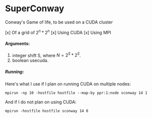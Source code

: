 # SuperConway
Conway's Game of life, to be used on a CUDA cluster

[x] Of a grid of $2^n * 2^n$
[x] Using CUDA
[x] Using MPI

#### Arguments:
1. integer shift S, where $N = 2^S * 2^S$.
2. boolean usecuda. 

##### Running:
Here's what I use if I plan on running CUDA on multiple nodes:
```
mpirun -np 10 -hostfile hostfile --map-by ppr:1:node sconway 14 1
```
And if I do not plan on using CUDA:
```
mpirun -hostfile hostfile sconway 14 0
```
